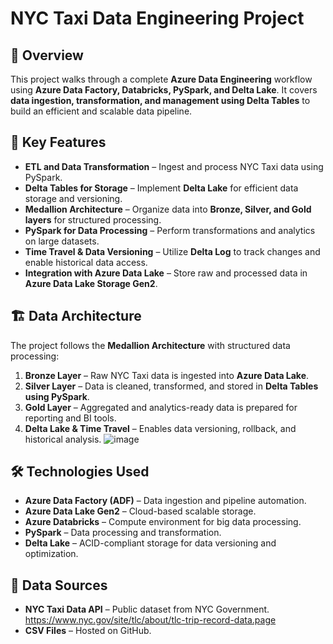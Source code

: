# NYC Taxi Data Engineering Project

## 🚀 Overview
This project walks through a complete **Azure Data Engineering** workflow using **Azure Data Factory, Databricks, PySpark, and Delta Lake**. It covers **data ingestion, transformation, and management using Delta Tables** to build an efficient and scalable data pipeline.

## 🔑 Key Features
- **ETL and Data Transformation** – Ingest and process NYC Taxi data using PySpark.
- **Delta Tables for Storage** – Implement **Delta Lake** for efficient data storage and versioning.
- **Medallion Architecture** – Organize data into **Bronze, Silver, and Gold layers** for structured processing.
- **PySpark for Data Processing** – Perform transformations and analytics on large datasets.
- **Time Travel & Data Versioning** – Utilize **Delta Log** to track changes and enable historical data access.
- **Integration with Azure Data Lake** – Store raw and processed data in **Azure Data Lake Storage Gen2**.

## 🏗️ Data Architecture
The project follows the **Medallion Architecture** with structured data processing:
1. **Bronze Layer** – Raw NYC Taxi data is ingested into **Azure Data Lake**.
2. **Silver Layer** – Data is cleaned, transformed, and stored in **Delta Tables using PySpark**.
3. **Gold Layer** – Aggregated and analytics-ready data is prepared for reporting and BI tools.
4. **Delta Lake & Time Travel** – Enables data versioning, rollback, and historical analysis.
![image](https://github.com/user-attachments/assets/7db228c5-0435-46c3-8b6b-1a590fdbfd1d)


## 🛠️ Technologies Used
- **Azure Data Factory (ADF)** – Data ingestion and pipeline automation.
- **Azure Data Lake Gen2** – Cloud-based scalable storage.
- **Azure Databricks** – Compute environment for big data processing.
- **PySpark** – Data processing and transformation.
- **Delta Lake** – ACID-compliant storage for data versioning and optimization.

## 📁 Data Sources
- **NYC Taxi Data API** – Public dataset from NYC Government. https://www.nyc.gov/site/tlc/about/tlc-trip-record-data.page
- **CSV Files** – Hosted on GitHub.




